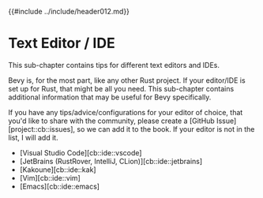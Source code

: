{{#include ../include/header012.md}}

# Text Editor / IDE

This sub-chapter contains tips for different text editors and IDEs.

Bevy is, for the most part, like any other Rust project. If your editor/IDE
is set up for Rust, that might be all you need. This sub-chapter contains
additional information that may be useful for Bevy specifically.

If you have any tips/advice/configurations for your editor of choice,
that you'd like to share with the community, please create a
[GitHub Issue][project::cb::issues], so we can add it to the book.
If your editor is not in the list, I will add it.

- [Visual Studio Code][cb::ide::vscode]
- [JetBrains (RustRover, IntelliJ, CLion)][cb::ide::jetbrains]
- [Kakoune][cb::ide::kak]
- [Vim][cb::ide::vim]
- [Emacs][cb::ide::emacs]
